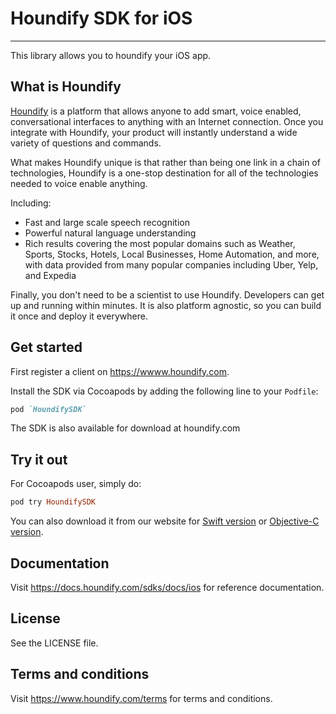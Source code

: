 # Houndify SDK for iOS
---
This library allows you to houndify your iOS app.

## What is Houndify

[Houndify](https://www.houndify.com) is a platform that allows anyone to add smart, voice enabled, conversational interfaces to anything with an Internet connection. Once you integrate with Houndify, your product will instantly understand a wide variety of questions and commands.

What makes Houndify unique is that rather than being one link in a chain of technologies, Houndify is a one-stop destination for all of the technologies needed to voice enable anything.

Including:

* Fast and large scale speech recognition
* Powerful natural language understanding
* Rich results covering the most popular domains such as Weather, Sports, Stocks, Hotels, Local Businesses, Home Automation, and more, with data provided from many popular companies including Uber, Yelp, and Expedia

Finally, you don't need to be a scientist to use Houndify. Developers can get up and running within minutes. It is also platform agnostic, so you can build it once and deploy it everywhere.

## Get started
First register a client on https://wwww.houndify.com. <br>

Install the SDK via Cocoapods by adding the following line to your `Podfile`:
```ruby
pod `HoundifySDK`
```

The SDK is also available for download at houndify.com

## Try it out
For Cocoapods user, simply do:
```ruby
pod try HoundifySDK
```
You can also download it from our website for [Swift version](https://static.houndify.com/sdks/ios/v1.2.1/HoundSDK-Sample-Swift-1.2.1_16.zip) or [Objective-C version](https://static.houndify.com/sdks/ios/v1.2.1/HoundSDK-Sample-ObjC-1.2.1_16.zip).

## Documentation
Visit https://docs.houndify.com/sdks/docs/ios for reference documentation.

## License
See the LICENSE file.

## Terms and conditions

Visit https://www.houndify.com/terms for terms and conditions.
